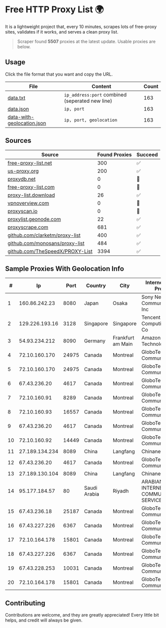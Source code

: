 
# Free HTTP Proxy List 🌍

It is a lightweight project that, every 10 minutes, scrapes lots of free-proxy sites, validates if it works, and serves a clean proxy list.


> Scraper found **5507** proxies at the latest update. Usable proxies are below.

## Usage

Click the file format that you want and copy the URL.


|File|Content|Count|
|----|-------|-----|
|[data.txt](https://raw.githubusercontent.com/themiralay/Proxy-List-World/master/data.txt)|`ip_address:port` combined (seperated new line)|163|
|[data.json](https://raw.githubusercontent.com/themiralay/Proxy-List-World/master/data.json)|`ip, port`|163|
|[data-with-geolocation.json](https://raw.githubusercontent.com/themiralay/Proxy-List-World/master/data-with-geolocation.json)|`ip, port, geolocation`|163|

## Sources

|Source|Found Proxies|Succeed|
|------|-------------|-------|
|[free-proxy-list.net](https://free-proxy-list.net)|300|✅|
|[us-proxy.org](https://www.us-proxy.org)|200|✅|
|[proxydb.net](http://proxydb.net)|0|🚫|
|[free-proxy-list.com](https://free-proxy-list.com/?page=&port=&type%5B%5D=http&type%5B%5D=https&up_time=0&search=Search)|0|🚫|
|[proxy-list.download](https://www.proxy-list.download/HTTP)|26|✅|
|[vpnoverview.com](https://vpnoverview.com/privacy/anonymous-browsing/free-proxy-servers)|0|🚫|
|[proxyscan.io](https://www.proxyscan.io)|0|🚫|
|[proxylist.geonode.com](https://proxylist.geonode.com/api/proxy-list?limit=300&page=1&sort_by=lastChecked&sort_type=desc&protocols=http,https)|22|✅|
|[proxyscrape.com](https://api.proxyscrape.com/v2/?request=displayproxies&protocol=http&timeout=10000&country=all&ssl=all&anonymity=all)|681|✅|
|[github.com/clarketm/proxy-list](https://raw.githubusercontent.com/clarketm/proxy-list/master/proxy-list-raw.txt)|400|✅|
|[github.com/monosans/proxy-list](https://raw.githubusercontent.com/monosans/proxy-list/main/proxies/http.txt)|484|✅|
|[github.com/TheSpeedX/PROXY-List](https://raw.githubusercontent.com/TheSpeedX/PROXY-List/master/http.txt)|3394|✅|


## Sample Proxies With Geolocation Info

|#|Ip|Port|Country|City|Internet Service Provider|
|-|--|----|-------|----|-------------------------|
|1|160.86.242.23|8080|Japan|Osaka|Sony Network Communications Inc|
|2|129.226.193.16|3128|Singapore|Singapore|Tencent Cloud Computing (Beijing) Co|
|3|54.93.234.212|8090|Germany|Frankfurt am Main|Amazon Technologies Inc.|
|4|72.10.160.170|24975|Canada|Montreal|GloboTech Communications|
|5|72.10.160.170|24975|Canada|Montreal|GloboTech Communications|
|6|67.43.236.20|4617|Canada|Montreal|GloboTech Communications|
|7|72.10.160.91|8289|Canada|Montreal|GloboTech Communications|
|8|72.10.160.93|16557|Canada|Montreal|GloboTech Communications|
|9|67.43.236.20|4617|Canada|Montreal|GloboTech Communications|
|10|72.10.160.92|14449|Canada|Montreal|GloboTech Communications|
|11|27.189.134.234|8089|China|Langfang|Chinanet|
|12|67.43.236.20|4617|Canada|Montreal|GloboTech Communications|
|13|27.189.130.104|8089|China|Langfang|Chinanet|
|14|95.177.184.57|80|Saudi Arabia|Riyadh|ARABIAN INTERNET & COMMUNICATIONS SERVICES CO.LTD|
|15|67.43.236.18|25187|Canada|Montreal|GloboTech Communications|
|16|67.43.227.226|6367|Canada|Montreal|GloboTech Communications|
|17|72.10.164.178|15801|Canada|Montreal|GloboTech Communications|
|18|67.43.227.226|6367|Canada|Montreal|GloboTech Communications|
|19|67.43.228.253|10031|Canada|Montreal|GloboTech Communications|
|20|72.10.164.178|15801|Canada|Montreal|GloboTech Communications|



## Contributing

Contributions are welcome, and they are greatly appreciated! Every
little bit helps, and credit will always be given.

